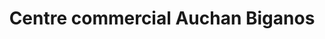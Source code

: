 ---
title: "Centre commercial Auchan Biganos"
url: /biganos/centre-commercial-auchan-biganos/
shop: Einkaufszentrum
---